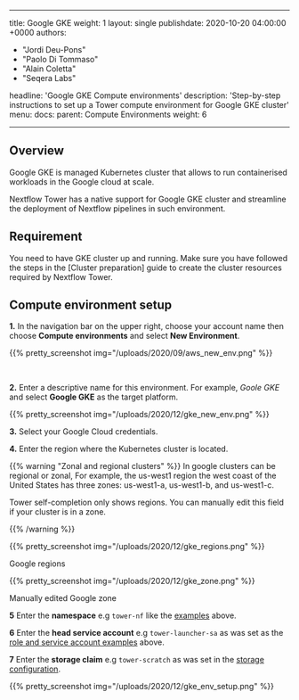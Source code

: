   ---
title: Google GKE
weight: 1
layout: single
publishdate: 2020-10-20 04:00:00 +0000
authors:
  - "Jordi Deu-Pons"
  - "Paolo Di Tommaso"
  - "Alain Coletta"
  - "Seqera Labs"

headline: 'Google GKE Compute environments'
description: 'Step-by-step instructions to set up a Tower compute environment for Google GKE cluster'
menu:
  docs:
    parent: Compute Environments
    weight: 6

---
## Overview

Google GKE is managed Kubernetes cluster that allows to run containerised workloads in the
Google cloud at scale.

Nextflow Tower has a native support for Google GKE cluster and streamline the deployment 
of Nextflow pipelines in such environment. 


## Requirement 

You need to have GKE cluster up and running. Make sure you have followed 
the steps in the [Cluster preparation] guide to create the cluster resources required 
by Nextflow Tower. 


## Compute environment setup  

**1.** In the navigation bar on the upper right, choose your account name then choose **Compute environments** and select **New Environment**.

{{% pretty_screenshot img="/uploads/2020/09/aws_new_env.png" %}}

</br>

**2.** Enter a descriptive name for this environment. For example, *Goole GKE* and select **Google GKE** as the target platform.

{{% pretty_screenshot img="/uploads/2020/12/gke_new_env.png" %}}

**3.** Select your Google Cloud credentials.

**4.** Enter the region where the Kubernetes cluster is located.

{{% warning "Zonal and regional clusters" %}}
In google clusters can be regional or zonal, For example, the us-west1 region the west coast of the United States has three zones: us-west1-a, us-west1-b, and us-west1-c.

Tower self-completion only shows regions. You can manually edit this field if your cluster is in a zone.

{{% /warning %}}

{{% pretty_screenshot img="/uploads/2020/12/gke_regions.png" %}}

Google regions

{{% pretty_screenshot img="/uploads/2020/12/gke_zone.png" %}}

Manually edited Google zone

**5** Enter the **namespace** e.g `tower-nf` like the [examples](#namespace-creation) above.

**6** Enter the **head service account** e.g `tower-launcher-sa` as was set as the [role and service account examples](#service-account-role-creation) above.

**7** Enter the **storage claim** e.g `tower-scratch` as was set in the [storage configuration](#gke-storage-configuration).

{{% pretty_screenshot img="/uploads/2020/12/gke_env_setup.png" %}}